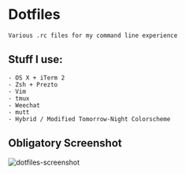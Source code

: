 # Dotfiles
	Various .rc files for my command line experience

## Stuff I use:
	- OS X + iTerm 2
	- Zsh + Prezto
	- Vim
	- tmux
	- Weechat
	- mutt
	- Hybrid / Modified Tomorrow-Night Colorscheme

## Obligatory Screenshot

![dotfiles-screenshot](https://dl.dropboxusercontent.com/u/34865/Screenshots/dotfiles%20screenshot.png)


